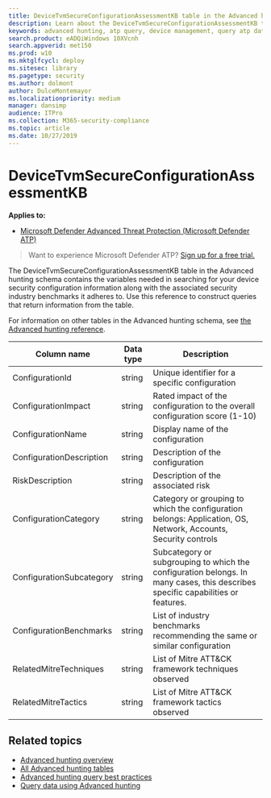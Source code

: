 ```yaml
---
title: DeviceTvmSecureConfigurationAssessmentKB table in the Advanced hunting schema
description: Learn about the DeviceTvmSecureConfigurationAssessmentKB table in the Advanced hunting schema, security configuration details, and the associated industry benchmarks that it adheres to. 
keywords: advanced hunting, atp query, device management, query atp data, query tvm data, query security configuration, intellisense, atp telemetry, events, events telemetry, azure log analytics, description, MITRE ATT&CK framework, DeviceTvmSecureConfigurationAssessmentKB
search.product: eADQiWindows 10XVcnh
search.appverid: met150
ms.prod: w10
ms.mktglfcycl: deploy
ms.sitesec: library
ms.pagetype: security
ms.author: dolmont
author: DulceMontemayor
ms.localizationpriority: medium
manager: dansimp
audience: ITPro
ms.collection: M365-security-compliance 
ms.topic: article
ms.date: 10/27/2019
---
```


# DeviceTvmSecureConfigurationAssessmentKB

**Applies to:**

- [Microsoft Defender Advanced Threat Protection (Microsoft Defender ATP)](https://go.microsoft.com/fwlink/p/?linkid=2069559)

>Want to experience Microsoft Defender ATP? [Sign up for a free trial.](https://www.microsoft.com/en-us/WindowsForBusiness/windows-atp?ocid=docs-wdatp-advancedhuntingref-abovefoldlink)

The DeviceTvmSecureConfigurationAssessmentKB table in the Advanced hunting schema contains the variables needed in searching for your device security configuration information along with the associated security industry benchmarks it adheres to. Use this reference to construct queries that return information from the table.

For information on other tables in the Advanced hunting schema, see [the Advanced hunting reference](advanced-hunting-reference.md).

| Column name | Data type | Description |
|-------------|-----------|-------------|
| ConfigurationId | string | Unique identifier for a specific configuration |
| ConfigurationImpact | string | Rated impact of the configuration to the overall configuration score (1-10) |
| ConfigurationName | string | Display name of the configuration |
| ConfigurationDescription | string | Description of the configuration |
| RiskDescription | string | Description of the associated risk |
| ConfigurationCategory | string | Category or grouping to which the configuration belongs: Application, OS, Network, Accounts, Security controls|
| ConfigurationSubcategory | string |Subcategory or subgrouping to which the configuration belongs. In many cases, this describes specific capabilities or features. |
| ConfigurationBenchmarks | string | List of industry benchmarks recommending the same or similar configuration |
| RelatedMitreTechniques | string | List of Mitre ATT&CK framework techniques observed |
| RelatedMitreTactics  | string | List of Mitre ATT&CK framework tactics observed |

## Related topics

- [Advanced hunting overview](overview-hunting.md)
- [All Advanced hunting tables](advanced-hunting-reference.md)
- [Advanced hunting query best practices](advanced-hunting-best-practices.md)
- [Query data using Advanced hunting](advanced-hunting.md)
